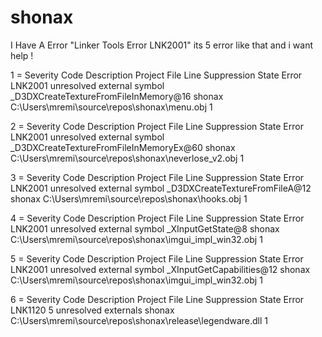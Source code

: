 # shonax

I Have A Error "Linker Tools Error LNK2001" its 5 error like that and i want help !

1 = Severity	Code	Description	Project	File	Line	Suppression State
Error	LNK2001	unresolved external symbol _D3DXCreateTextureFromFileInMemory@16	shonax	C:\Users\mremi\source\repos\shonax\menu.obj	1	

2 = Severity	Code	Description	Project	File	Line	Suppression State
Error	LNK2001	unresolved external symbol _D3DXCreateTextureFromFileInMemoryEx@60	shonax	C:\Users\mremi\source\repos\shonax\neverlose_v2.obj	1	

3 = Severity	Code	Description	Project	File	Line	Suppression State
Error	LNK2001	unresolved external symbol _D3DXCreateTextureFromFileA@12	shonax	C:\Users\mremi\source\repos\shonax\hooks.obj	1

4 = Severity	Code	Description	Project	File	Line	Suppression State
Error	LNK2001	unresolved external symbol _XInputGetState@8	shonax	C:\Users\mremi\source\repos\shonax\imgui_impl_win32.obj	1	

5 = Severity	Code	Description	Project	File	Line	Suppression State
Error	LNK2001	unresolved external symbol _XInputGetCapabilities@12	shonax	C:\Users\mremi\source\repos\shonax\imgui_impl_win32.obj	1	

6 = Severity	Code	Description	Project	File	Line	Suppression State
Error	LNK1120	5 unresolved externals	shonax	C:\Users\mremi\source\repos\shonax\release\legendware.dll	1	
